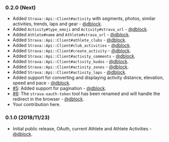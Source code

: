### 0.2.0 (Next)

* Added `Strava::Api::Client#activity` with segments, photos, similar activities, trends, laps and gear - [@dblock](https://github.com/dblock).
* Added `Activity#type_emoji` and `Activity#strava_url` - [@dblock](https://github.com/dblock).
* Added `Athlete#name` and `Athlete#strava_url` - [@dblock](https://github.com/dblock).
* Added `Strava::Api::Client#athlete_clubs` - [@dblock](https://github.com/dblock).
* Added `Strava::Api::Client#club_activities` - [@dblock](https://github.com/dblock).
* Added `Strava::Api::Client#create_activity` - [@dblock](https://github.com/dblock).
* Added `Strava::Api::Client#activity_comments` - [@dblock](https://github.com/dblock).
* Added `Strava::Api::Client#activity_kudos` - [@dblock](https://github.com/dblock).
* Added `Strava::Api::Client#activity_zones` - [@dblock](https://github.com/dblock).
* Added `Strava::Api::Client#activity_laps` - [@dblock](https://github.com/dblock).
* Added support for converting and displaying activity distance, elevation, speed and pace - [@dblock](https://github.com/dblock).
* [#5](https://github.com/dblock/strava-ruby-client/issues/5): Added support for pagination - [@dblock](https://github.com/dblock).
* [#6](https://github.com/dblock/strava-ruby-client/issues/6): The `strava-oauth-token` tool has been renamed and will handle the redirect in the browser - [@dblock](https://github.com/dblock).
* Your contribution here.

### 0.1.0 (2018/11/23)

* Initial public release, OAuth, current Athlete and Athlete Activities - [@dblock](https://github.com/dblock).
